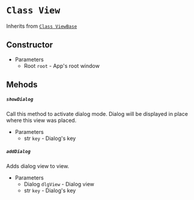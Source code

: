 # `Class View`
Inherits from [`Class ViewBase`](`viewBase.md`)

## Constructor
- Parameters
    - Root `root` - App's root window

## Mehods

##### `showDialog`
Call this method to activate dialog mode.
Dialog will be displayed in place where this view was placed.
- Parameters
    - str `key` - Dialog's key

##### `addDialog`
Adds dialog view to view.
- Parameters
    - Dialog `dlgView` - Dialog view
    - str `key` - Dialog's key

